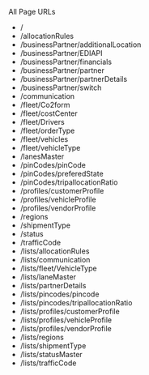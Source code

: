 All Page URLs

- /
- /allocationRules
- /businessPartner/additionalLocation
- /businessPartner/EDIAPI
- /businessPartner/financials
- /businessPartner/partner
- /businessPartner/partnerDetails
- /businessPartner/switch
- /communication
- /fleet/Co2form
- /fleet/costCenter
- /fleet/Drivers
- /fleet/orderType
- /fleet/vehicles
- /fleet/vehicleType
- /lanesMaster
- /pinCodes/pinCode
- /pinCodes/preferedState
- /pinCodes/tripallocationRatio
- /profiles/customerProfile
- /profiles/vehicleProfile
- /profiles/vendorProfile
- /regions
- /shipmentType
- /status
- /trafficCode
- /lists/allocationRules
- /lists/communication
- /lists/fleet/VehicleType
- /lists/laneMaster
- /lists/partnerDetails
- /lists/pincodes/pincode
- /lists/pincodes/tripallocationRatio
- /lists/profiles/customerProfile
- /lists/profiles/vehicleProfile
- /lists/profiles/vendorProfile
- /lists/regions
- /lists/shipmentType
- /lists/statusMaster
- /lists/trafficCode 